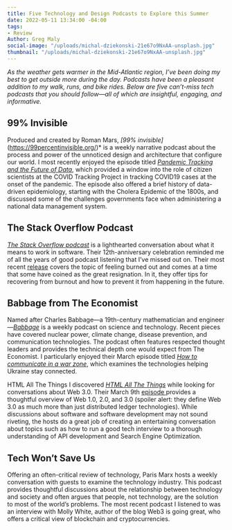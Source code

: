 ```yaml
---
title: Five Technology and Design Podcasts to Explore this Summer
date: 2022-05-11 13:34:00 -04:00
tags:
- Review
Author: Greg Maly
social-image: "/uploads/michal-dziekonski-21e67o9NxAA-unsplash.jpg"
thumbnail: "/uploads/michal-dziekonski-21e67o9NxAA-unsplash.jpg"
---
```


*As the weather gets warmer in the Mid-Atlantic region, I’ve been doing my best to get outside more during the day. Podcasts have been a pleasant addition to my walk, runs, and bike rides. Below are five can’t-miss tech podcasts that you should follow—all of which are insightful, engaging, and informative.*

<!--more-->

## 99% Invisible
Produced and created by Roman Mars, *[99% invisible]*(https://99percentinvisible.org/)* is a weekly narrative podcast about the process and power of the unnoticed design and architecture that configure our world. I most recently enjoyed the episode titled [*Pandemic Tracking and the Future of Data*](https://99percentinvisible.org/episode/pandemic-tracking-and-the-future-of-data/), which provided a window into the role of citizen scientists at the COVID Tracking Project in tracking COVID19 cases at the onset of the pandemic. The episode also offered a brief history of data-driven epidemiology, starting with the Cholera Epidemic of the 1800s, and discussed some of the challenges governments face when administering a national data management system.  

## The Stack Overflow Podcast
*[The Stack Overflow podcast](https://stackoverflow.blog/podcast/)* is a lighthearted conversation about what it means to work in software. Their 12th-anniversary celebration reminded me of all the years of good podcast listening that I’ve missed out on. Their most recent [release](https://stackoverflow.blog/2022/05/10/feeling-burned-out-youre-not-the-only-one-ep-440/) covers the topic of feeling burned out and comes at a time that some have coined as the great resignation. In it, they offer tips for recovering from burnout and how to prevent it from happening in the future.

## Babbage from The Economist
Named after Charles Babbage—a 19th-century mathematician and engineer—[*Babbage*](https://www.economist.com/babbage) is a weekly podcast on science and technology. Recent pieces have covered nuclear power, climate change, disease prevention, and communication technologies. The podcast often features respected thought leaders and provides the technical depth one would expect from The Economist. I particularly enjoyed their March episode titled [*How to communicate in a war zone*](https://soundcloud.com/theeconomist/babbage-how-to-communicate-in), which examines the technologies helping Ukraine stay connected.

HTML All The Things
I discovered [*HTML All The Things*](https://www.htmlallthethings.com/podcast) while looking for conversations about Web 3.0. Their March 9th [episode ](https://www.htmlallthethings.com/podcasts/what-is-web1-web2-and-web3) provides a thoughtful overview of Web 1.0, 2.0, and 3.0 (spoiler alert: they define Web 3.0 as much more than just distributed ledger technologies). While discussions about software and software development may not sound riveting, the hosts do a great job of creating an entertaining conversation about topics such as how to run a good tech interview to a thorough understanding of API development and Search Engine Optimization.

## Tech Won’t Save Us
Offering an often-critical review of technology, Paris Marx hosts a weekly conversation with guests to examine the technology industry. This podcast provides thoughtful discussions about the relationship between technology and society and often argues that people, not technology, are the solution to most of the world’s problems. The most recent podcast I listened to was an interview with Molly White, author of the blog Web3 is going great, who offers a critical view of blockchain and cryptocurrencies.